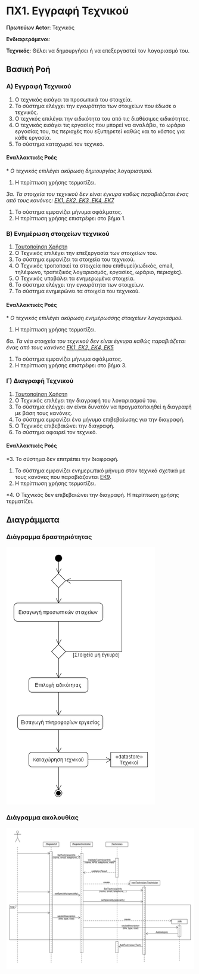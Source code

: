 # ΠΧ1. Εγγραφή Τεχνικού

**Πρωτεύων Actor**: Τεχνικός

**Ενδιαφερόμενοι**: 

**Τεχνικός**: Θέλει να δημουργήσει ή να επεξεργαστεί τον λογαριασμό του. 

## Βασική Ροή

### Α) Εγγραφή Τεχνικού
1. Ο τεχνικός εισάγει τα προσωπικά του στοιχεία.
2. Το σύστημα ελέγχει την εγκυρότητα των στοιχείων που έδωσε ο τεχνικός.
3. Ο τεχνκός επιλέγει την ειδικότητα του από τις διαθέσιμες ειδικότητες.
4. Ο τεχνικός εισάγει τις εργασίες που μπορεί να αναλάβει, το ωράριο εργασίας του, τις περιοχές που εξυπηρετεί καθώς και το κόστος για κάθε εργασία.
5. Το σύστημα καταχωρεί τον τεχνικό.

#### Εναλλακτικές Ροές

\* *Ο τεχνικός επιλέγει ακύρωση δημιουργίας λογαριασμού.*
1. Η περίπτωση χρήσης τερματίζει.

*3α. Τα στοιχεία του τεχνικού δεν είναι έγκυρα καθώς παραβιάζεται ένας από τους κανόνες: [ΕΚ1, EK2, EK3, ΕΚ4, ΕΚ7](../README.md#business-rules#)*
1. Το σύστημα εμφανίζει μήνυμα σφάλματος.
2. Η περίπτωση χρήσης επιστρέφει στο βήμα 1.

### Β) Ενημέρωση στοιχείων τεχνικού
1. [Ταυτοποίηση Χρήστη](uc8-validate-user.md)
2. Ο Τεχνικός επιλέγει την επεξεργασία των στοιχείων του.
3. Το σύστημα εμφανίζει τα στοιχεία του τεχνικού.
4. Ο Τεχνικός τροποποιεί τα στοιχεία που επιθυμεί(κωδικός, email, τηλέφωνο, τραπεζικός λογαριασμός, εργασίες, ωράριο, περιοχές).
5. Ο Τεχνικός υποβάλει τα ενημερωμένα στοιχεία.
6. Το σύστημα ελέγχει την εγκυρότητα των στοιχείων.
7. Το σύστημα ενημερώνει τα στοιχεία του τεχνικού.

#### Εναλλακτικές Ροές

\* *Ο τεχνικός επιλέγει ακύρωση ενημέρωσσης στοιχείων λογαριασμού.*
1. Η περίπτωση χρήσης τερματίζει.

*6α. Τα νέα στοιχεία του τεχνικού δεν είναι έγκυρα καθώς παραβιάζεται ένας από τους κανόνες [ΕΚ1, EK2, EK4, ΕΚ5](../README.md#business-rules#)*
1. Το σύστημα εμφανίζει μήνυμα σφάλματος.
2. Η περίπτωση χρήσης επιστρέφει στο βήμα 3.

### Γ) Διαγραφή Τεχνικού
1. [Ταυτοποίηση Χρήστη](uc8-validate-user.md)
2. Ο Τεχνικός επιλέγει την διαγραφή του λογαριασμού του.
3. Το σύστημα ελέγχει αν είναι δυνατόν να πραγματοποιηθεί η διαγραφή με βάση τους κανόνες.
4. Το σύστημα εμφανίζει ένα μήνυμα επιβεβαίωσης για την διαγραφή.
5. Ο Τεχνικός επιβεβαιώνει την διαγραφή.
6. Το σύστημα αφαιρεί τον τεχνικό.

#### Εναλλακτικές Ροές
*3. Το σύστημα δεν επιτρέπει την διαφραφή.
1. Το σύστημα εμφανίζει ενημερωτικό μήνυμα στον τεχνικό σχετικά με τους κανόνες που παραβιάζονται [ΕΚ9](../README.md#business-rules#).
2. Η περίπτωση χρήσης τερματίζει.

*4. Ο Τεχνικός δεν επιβεβαιώνει την διαγραφή.
Η περίπτωση χρήσης τερματίζει.

## Διαγράμματα

### Διάγραμμα δραστηριότητας

![Activity diagram](diagrams/uc1-activity.png)

### Διάγραμμα ακολουθίας 

![Sequence diagram](diagrams/sq1-tech-reg.png)
